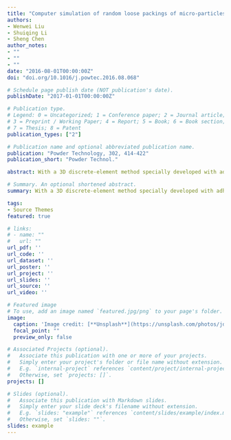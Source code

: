 ```yaml
---
title: "Computer simulation of random loose packings of micro-particles in presence of adhesion and friction"
authors:
- Wenwei Liu
- Shuiqing Li
- Sheng Chen
author_notes:
- ""
- ""
- ""
date: "2016-08-01T00:00:00Z"
doi: "doi.org/10.1016/j.powtec.2016.08.068"

# Schedule page publish date (NOT publication's date).
publishDate: "2017-01-01T00:00:00Z"

# Publication type.
# Legend: 0 = Uncategorized; 1 = Conference paper; 2 = Journal article;
# 3 = Preprint / Working Paper; 4 = Report; 5 = Book; 6 = Book section;
# 7 = Thesis; 8 = Patent
publication_types: ["2"]

# Publication name and optional abbreviated publication name.
publication: "Powder Technology, 302, 414-422"
publication_short: "Powder Technol."

abstract: With a 3D discrete-element method specially developed with adhesive contact mechanics, random loose packings of uniform spherical micron-sized particles are fully investigated. Characterized by a dimensionless adhesion parameter Ad proposed in the previous work, four packing regimes are identified, random close packing (RCP) regime with Ad<0.01, random loose packing (RLP) regime with 0.01<Ad<1, adhesion regime with 1<Ad<20 and an asymptotic limit regime with Ad>20. The evolution of the radial distribution function with respect to Ad is analyzed and divided into three stages. Force distribution of these adhesive loose packings follows P(f)~f($\theta$) for small forces and P(f)~$\exp(−\beta f)$ for big forces, respectively, which shares a similar form with that in packings without adhesion but results in distinct exponents of $\theta=0.879$, $\beta=0.839$ for normal forces. A local mechanical equilibrium analysis demonstrates that adhesion enhances both sliding and rolling resistance so that the fairly loose packing structures of adhesive particles can still be mechanically stable.

# Summary. An optional shortened abstract.
summary: With a 3D discrete-element method specially developed with adhesive contact mechanics, random loose packings of uniform spherical micron-sized particles are fully investigated.

tags:
- Source Themes
featured: true

# links:
# - name: ""
#   url: ""
url_pdf: ''
url_code: ''
url_dataset: ''
url_poster: ''
url_project: ''
url_slides: ''
url_source: ''
url_video: ''

# Featured image
# To use, add an image named `featured.jpg/png` to your page's folder. 
image:
  caption: 'Image credit: [**Unsplash**](https://unsplash.com/photos/jdD8gXaTZsc)'
  focal_point: ""
  preview_only: false

# Associated Projects (optional).
#   Associate this publication with one or more of your projects.
#   Simply enter your project's folder or file name without extension.
#   E.g. `internal-project` references `content/project/internal-project/index.md`.
#   Otherwise, set `projects: []`.
projects: []

# Slides (optional).
#   Associate this publication with Markdown slides.
#   Simply enter your slide deck's filename without extension.
#   E.g. `slides: "example"` references `content/slides/example/index.md`.
#   Otherwise, set `slides: ""`.
slides: example
---
```

